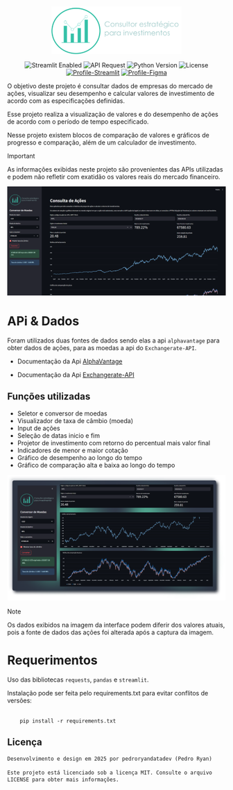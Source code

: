 <p align="center">
  <img src="img/logo-consulta-acoes.png" alt="Consulto logo" width="300">
</p>

<p align="center">
    <img src="https://img.shields.io/badge/Streamlit-Enabled-brightgreen" alt="Streamlit Enabled">
    <img src="https://img.shields.io/badge/Request-ocean?label=API&color=%237fb8b0
    " alt="API Request">   
    <img src="https://img.shields.io/badge/Python-3.8%2B-blue" alt="Python Version">
    <img src="https://img.shields.io/badge/License-MIT-yellow" alt="License"><br>
    <a href="https://share.streamlit.io/user/pedroryandatadev"><img alt="Profile-Streamlit" src="https://img.shields.io/badge/Pedro%20Ryan-red?logo=Streamlit&label=Streamlit"/></a>
    <a href="https://www.figma.com/@pedroryandata"><img alt="Profile-Figma" src="https://img.shields.io/badge/Pedro%20Ryan-%23AA5EE8?logo=figma&logoColor=white&label=Figma"/></a>
</p>

O objetivo deste projeto é consultar dados de empresas do mercado de ações, visualizar seu desempenho e calcular valores de investimento de acordo com as especificações definidas.

Esse projeto realiza a visualização de valores e do desempenho de ações de acordo com o período de tempo especificado.

Nesse projeto existem blocos de comparação de valores e gráficos de progresso e comparação, além de um calculador de investimento.

> [!IMPORTANT]
> As informações exibidas neste projeto são provenientes das APIs utilizadas e podem não refletir com exatidão os valores reais do mercado financeiro.

<p align="center">
  <img src="previews/preview-interface.png" alt="Interface do projeto" >
</p>

# APi & Dados

Foram utilizados duas fontes de dados sendo elas a api `alphavantage` para obter dados de ações, para as moedas a api do `Exchangerate-API`.

- Documentação da Api [AlphaVantage](https://www.alphavantage.co/documentation/)

- Documentação da Api [Exchangerate-API](https://www.exchangerate-api.com/docs/overview)


## Funções utilizadas 

- Seletor e conversor de moedas
- Visualizador de taxa de câmbio (moeda)
- Input de ações
- Seleção de datas inicio e fim
- Projetor de investimento com retorno do percentual mais valor final
- Indicadores de menor e maior cotação 
- Gráfico de desempenho ao longo do tempo
- Gráfico de comparação alta e baixa ao longo do tempo
<p align="center">
  <img src="previews/preview-fuction.png" alt="Funções" >
</p>

> [!NOTE]
> Os dados exibidos na imagem da interface podem diferir dos valores atuais, pois a fonte de dados das ações foi alterada após a captura da imagem.

# Requerimentos

Uso das bibliotecas `requests`, `pandas` e `streamlit`.

Instalação pode ser feita pelo requirements.txt para evitar conflitos de versões:

``` 

    pip install -r requirements.txt

```

## Licença

```
Desenvolvimento e design em 2025 por pedroryandatadev (Pedro Ryan)

Este projeto está licenciado sob a licença MIT. Consulte o arquivo LICENSE para obter mais informações.
```